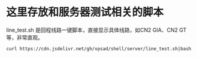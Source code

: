 # 这里存放和服务器测试相关的脚本
line_test.sh 是回程线路一键脚本，直接显示具体线路，如CN2 GIA、CN2 GT等，非常直观。

`curl https://cdn.jsdelivr.net/gh/vpsad/shell/server/line_test.sh|bash`
